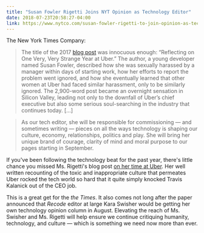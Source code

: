 ```yaml
---
title: "Susan Fowler Rigetti Joins NYT Opinion as Technology Editor"
date: 2018-07-23T20:58:27-04:00
link: https://www.nytco.com/susan-fowler-rigetti-to-join-opinion-as-technology-editor/
---
```

The New York Times Company: 

> The title of the 2017 [blog post][uber] was innocuous enough: “Reflecting on One Very, Very Strange Year at Uber.” The author, a young developer named Susan Fowler, described how she was sexually harassed by a manager within days of starting work, how her efforts to report the problem went ignored, and how she eventually learned that other women at Uber had faced similar harassment, only to be similarly ignored. The 2,900-word post became an overnight sensation in Silicon Valley, leading not only to the downfall of Uber’s chief executive but also some serious soul-searching in the industry that continues today. [...]

> As our tech editor, she will be responsible for commissioning — and sometimes writing — pieces on all the ways technology is shaping our culture, economy, relationships, politics and play. She will bring her unique brand of courage, clarity of mind and moral purpose to our pages starting in September.

If you've been following the technology beat for the past year, there's little chance you missed Ms. Rigetti's blog post [on her time at Uber][uber]. Her well written recounting of the toxic and inappropriate culture that permeates Uber rocked the tech world so hard that it quite simply knocked Travis Kalanick out of the CEO job. 

This is a great get for the *the Times*. It also comes not long after the paper announced that *Recode* editor at large Kara Swisher would be getting her own technology opinion column in August. Elevating the reach of Ms. Swisher and Ms. Rigetti will help ensure we continue critiquing humanity, technology, and culture — which is something we need now more than ever. 

[uber]: https://www.susanjfowler.com/blog/2017/2/19/reflecting-on-one-very-strange-year-at-uber